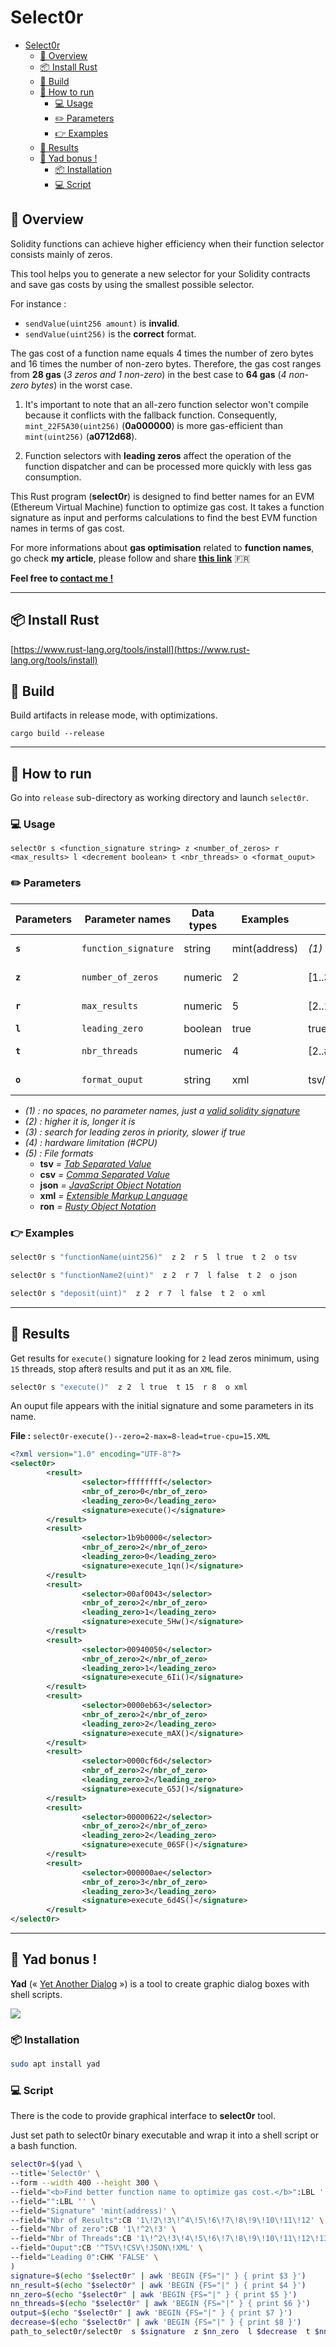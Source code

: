 # Select0r

<!-- TOC -->

- [Select0r](#select0r)
	- [🔭 Overview](#-overview)
	- [📦 Install Rust](#-install-rust)
	- [🔧 Build](#-build)
	- [🚀 How to run](#-how-to-run)
		- [💻 Usage](#-usage)
		- [✏️ Parameters](#-parameters)
		- [👉 Examples](#-examples)
	- [📝 Results](#-results)
	- [🎉 Yad bonus !](#-yad-bonus-)
		- [📦 Installation](#-installation)
		- [💻 Script](#-script)

<!-- /TOC -->


## 🔭 Overview

Solidity functions can achieve higher efficiency when their function selector consists mainly of zeros. 

This tool helps you to generate a new selector for your Solidity contracts and save gas costs by using the smallest possible selector.

For instance :
- `sendValue(uint256 amount)` is **invalid**.
- `sendValue(uint256)` is the **correct** format.

The gas cost of a function name equals 4 times the number of zero bytes and 16 times the number of non-zero bytes. Therefore, the gas cost ranges from **28 gas** (*3 zeros and 1 non-zero*) in the best case to **64 gas** (*4 non-zero bytes*) in the worst case.

1. It's important to note that an all-zero function selector won't compile because it conflicts with the fallback function. Consequently, `mint_22F5A30(uint256)` (**0a000000**) is more gas-efficient than `mint(uint256)` (**a0712d68**).

2. Function selectors with **leading zeros** affect the operation of the function dispatcher and can be processed more quickly with less gas consumption.

This Rust program (**select0r**) is designed to find better names for an EVM (Ethereum Virtual Machine) function to optimize gas cost. It takes a function signature as input and performs calculations to find the best EVM function names in terms of gas cost.

For more informations about **gas optimisation** related to **function names**, go check **my article**, please follow and share [**this link**](https://github.com/Laugharne/Optimal_Function_Names) 🇫🇷

**Feel free to [contact me !](mailto:franck@maussand.net)**

----

## 📦 Install Rust

[https://www.rust-lang.org/tools/install](https://www.rust-lang.org/tools/install)


## 🔧 Build

Build artifacts in release mode, with optimizations.

`cargo build --release`


----

## 🚀 How to run

Go into `release` sub-directory as working directory and launch `select0r`.


### 💻 Usage

`select0r s <function_signature string> z <number_of_zeros> r <max_results> l <decrement boolean> t <nbr_threads> o <format_ouput>`


### ✏️ Parameters

| Parameters | Parameter names      | Data types | Examples      | Domains              | Default       | Descriptions              |
| ---------- | -------------------- | ---------- | ------------- | -------------------- | ------------- | ------------------------- |
| **`s`**    | `function_signature` | string     | mint(address) | *(1)*                | **Mandatory** | Function signature *(1)*  |
| **`z`**    | `number_of_zeros`    | numeric    | 2             | [1..3]               | **2**         | Minimal # of zero *(2)*   |
| **`r`**    | `max_results`        | numeric    | 5             | [2..10]              | **4**         | # of needed result *(2)*  |
| **`l`**    | `leading_zero`       | boolean    | true          | true/false           | **false**     | *(3)*                     |
| **`t`**    | `nbr_threads`        | numeric    | 4             | [2..#cpu]            | **2**         | # of threads to use (*4*) |
| **`o`**    | `format_ouput`       | string     | xml           | tsv/csv/json/xml/ron | **tsv**       | File format output *(5)*  |

- *(1) : no spaces, no parameter names, just a [valid solidity signature](https://docs.soliditylang.org/en/develop/abi-spec.html#function-selector)*
- *(2) : higher it is, longer it is*
- *(3) : search for leading zeros in priority, slower if true*
- *(4) : hardware limitation (#CPU)*
- *(5) : File formats*
  - **tsv** *= [Tab Separated Value](https://en.wikipedia.org/wiki/Tab-separated_values)*
  - **csv** *= [Comma Separated Value](https://en.wikipedia.org/wiki/Comma-separated_values)*
  - **json** *= [JavaScript Object Notation](https://www.json.org/json-en.html)*
  - **xml** *= [Extensible Markup Language](https://en.wikipedia.org/wiki/XML)*
  - **ron** *= [Rusty Object Notation](https://github.com/ron-rs/ron)*
  

### 👉 Examples

```bash
select0r s "functionName(uint256)"  z 2  r 5  l true  t 2  o tsv
```

```bash
select0r s "functionName2(uint)"  z 2  r 7  l false  t 2  o json
```

```bash
select0r s "deposit(uint)"  z 2  r 7  l false  t 2  o xml
```


----

## 📝 Results

Get results for `execute()` signature looking for `2` lead zeros minimum, using `15` threads, stop after`8` results and put it as an `XML` file.

```bash
select0r s "execute()"  z 2  l true  t 15  r 8  o xml
```
An ouput file appears with the initial signature and some parameters in its name.

**File :** `select0r-execute()--zero=2-max=8-lead=true-cpu=15.XML`

```xml
<?xml version="1.0" encoding="UTF-8"?>
<select0r>
        <result>
                <selector>ffffffff</selector>
                <nbr_of_zero>0</nbr_of_zero>
                <leading_zero>0</leading_zero>
                <signature>execute()</signature>
        </result>
        <result>
                <selector>1b9b0000</selector>
                <nbr_of_zero>2</nbr_of_zero>
                <leading_zero>0</leading_zero>
                <signature>execute_1qn()</signature>
        </result>
        <result>
                <selector>00af0043</selector>
                <nbr_of_zero>2</nbr_of_zero>
                <leading_zero>1</leading_zero>
                <signature>execute_5Hw()</signature>
        </result>
        <result>
                <selector>00940050</selector>
                <nbr_of_zero>2</nbr_of_zero>
                <leading_zero>1</leading_zero>
                <signature>execute_6Ii()</signature>
        </result>
        <result>
                <selector>0000eb63</selector>
                <nbr_of_zero>2</nbr_of_zero>
                <leading_zero>2</leading_zero>
                <signature>execute_mAX()</signature>
        </result>
        <result>
                <selector>0000cf6d</selector>
                <nbr_of_zero>2</nbr_of_zero>
                <leading_zero>2</leading_zero>
                <signature>execute_G5J()</signature>
        </result>
        <result>
                <selector>00000622</selector>
                <nbr_of_zero>2</nbr_of_zero>
                <leading_zero>2</leading_zero>
                <signature>execute_06SF()</signature>
        </result>
        <result>
                <selector>000000ae</selector>
                <nbr_of_zero>3</nbr_of_zero>
                <leading_zero>3</leading_zero>
                <signature>execute_6d4S()</signature>
        </result>
</select0r>
```



--------


## 🎉 Yad bonus !

**Yad** (« [Yet Another Dialog](https://doc.ubuntu-fr.org/yad_yet_another_dialog) ») is a tool to create graphic dialog boxes with shell scripts.

![](yad_select0r.png)


### 📦 Installation

```bash
sudo apt install yad
```


### 💻 Script

There is the code to provide graphical interface to **select0r** tool.

Just set path to select0r binary executable and wrap it into a shell script or a bash function.

```bash
select0r=$(yad \
--title='Select0r' \
--form --width 400 --height 300 \
--field="<b>Find better function name to optimize gas cost.</b>":LBL '' \
--field="":LBL '' \
--field="Signature" 'mint(address)' \
--field="Nbr of Results":CB '1\!2\!3\!^4\!5\!6\!7\!8\!9\!10\!11\!12' \
--field="Nbr of zero":CB '1\!^2\!3' \
--field="Nbr of Threads":CB '1\!^2\!3\!4\!5\!6\!7\!8\!9\!10\!11\!12\!13\!14\!15\!16' \
--field="Ouput":CB '^TSV\!CSV\!JSON\!XML' \
--field="Leading 0":CHK 'FALSE' \
)
signature=$(echo "$select0r" | awk 'BEGIN {FS="|" } { print $3 }')
nn_result=$(echo "$select0r" | awk 'BEGIN {FS="|" } { print $4 }')
nn_zero=$(echo "$select0r" | awk 'BEGIN {FS="|" } { print $5 }')
nn_threads=$(echo "$select0r" | awk 'BEGIN {FS="|" } { print $6 }')
output=$(echo "$select0r" | awk 'BEGIN {FS="|" } { print $7 }')
decrease=$(echo "$select0r" | awk 'BEGIN {FS="|" } { print $8 }')
path_to_select0r/select0r  s $signature  z $nn_zero  l $decrease  t $nn_threads  r $nn_result  o $output
```
